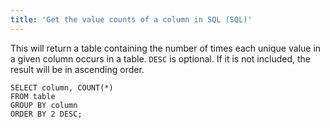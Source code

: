 ```yaml
---
title: 'Get the value counts of a column in SQL (SQL)'
---
```

This will return a table containing the number of times each unique value in a given column occurs in a table. `DESC` is optional. If it is not included, the result will be in ascending order.

```
SELECT column, COUNT(*) 
FROM table 
GROUP BY column 
ORDER BY 2 DESC;
```